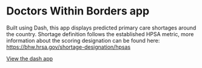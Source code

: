 # Doctors Within Borders app

Built using Dash, this app displays predicted primary care shortages around the country. Shortage definition follows the established HPSA metric, more information about the scoring designation can be found here: https://bhw.hrsa.gov/shortage-designation/hpsas

[View the dash app](http://www.doctorswithinborders.us)

